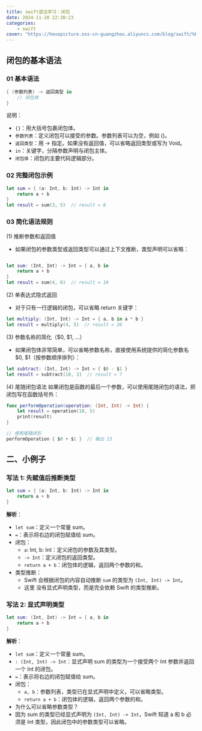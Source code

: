 ```yaml
---
title: swift语法学习：闭包
date: 2024-11-28 22:30:23
categories: 
    - swift
cover: "https://hexopicture.oss-cn-guangzhou.aliyuncs.com/blog/swift/%E8%AF%AD%E6%B3%95%E5%AD%A6%E4%B9%A0/%E9%97%AD%E5%8C%85/cover.jpeg"
---
```


## 闭包的基本语法
### 01 基本语法
```swift
{ (参数列表) -> 返回类型 in
    // 闭包体
}
```
说明：

- `{}`：用大括号包裹闭包体。
- `参数列表`：定义闭包可以接受的参数。参数列表可以为空，例如 ()。
- `返回类型`：用 -> 指定。如果没有返回值，可以省略返回类型或写为 Void。
- `in`：关键字，分隔参数声明与闭包主体。
- `闭包体`：闭包的主要代码逻辑部分。

### 02 完整闭包示例
```swift
let sum = { (a: Int, b: Int) -> Int in
    return a + b
}
let result = sum(3, 5)  // result = 8
```

### 03 简化语法规则
(1) 推断参数和返回值
- 如果闭包的参数类型或返回类型可以通过上下文推断，类型声明可以省略：

```swift

let sum: (Int, Int) -> Int = { a, b in
    return a + b
}
let result = sum(4, 6)  // result = 10
```
(2) 单表达式隐式返回
- 对于只有一行逻辑的闭包，可以省略 return 关键字：

```swift
let multiply: (Int, Int) -> Int = { a, b in a * b }
let result = multiply(4, 5)  // result = 20
```

(3) 参数名称的简化（$0, $1, ...）
- 如果闭包体非常简单，可以省略参数名称，直接使用系统提供的简化参数名 $0, $1（按参数顺序排列）：

```swift
let subtract: (Int, Int) -> Int = { $0 - $1 }
let result = subtract(10, 3)  // result = 7
```

(4) 尾随闭包语法
如果闭包是函数的最后一个参数，可以使用尾随闭包的语法，把闭包写在函数括号外：

```swift
func performOperation(operation: (Int, Int) -> Int) {
    let result = operation(10, 5)
    print(result)
}

// 使用尾随闭包
performOperation { $0 + $1 }  // 输出 15
```

## 二、小例子
### 写法 1: 先赋值后推断类型
```swift
let sum = { (a: Int, b: Int) -> Int in
    return a + b
}
```
**解析**：
- `let sum`：定义一个常量 sum。
- `=`：表示将右边的闭包赋值给 sum。
- 闭包：
    - `a`: Int, b: Int：定义闭包的参数及其类型。
    - `-> Int`：定义闭包的返回类型。
    - `return a + b`：闭包体的逻辑，返回两个参数的和。
- 类型推断：
    - Swift 会根据闭包的内容自动推断 `sum` 的类型为 `(Int, Int) -> Int`。
    - 这里 没有显式声明类型，而是完全依赖 Swift 的类型推断。
### 写法 2: 显式声明类型
```swift
let sum: (Int, Int) -> Int = { a, b in
    return a + b
}
```
**解析**：
- `let sum`：定义一个常量 sum。
- `: (Int, Int) -> Int`：显式声明 sum 的类型为一个接受两个 Int 参数并返回一个 Int 的闭包。
- `=`：表示将右边的闭包赋值给 sum。
- 闭包：
    - `a, b`：参数列表，类型已在显式声明中定义，可以省略类型。
    - `return a + b`：闭包体的逻辑，返回两个参数的和。
- 为什么可以省略参数类型？
- 因为 sum 的类型已经显式声明为 `(Int, Int) -> Int`，Swift 知道 a 和 b 必须是 Int 类型，因此闭包中的参数类型可以省略。